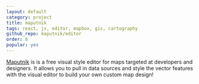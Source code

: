 ```yaml
---
layout: default
category: project
title: maputnik
tags: react, js, editor, mapbox, gis, cartography
github_repo: maputnik/editor
order: 8
popular: yes
---
```


[Maputnik](maputnik.com) is is a free visual style editor for maps targeted at developers and designers. It allows you to pull in data sources and style the vector features with the visual editor to build your own custom map design!
